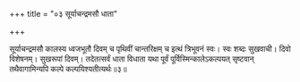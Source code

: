 +++
title = "०३ सूर्याचन्द्रमसौ धाता"

+++

सूर्याचन्द्रमसौ कालस्य ध्वजभूतौ दिवम् च पृथिवीं चान्तरिक्षम् च इत्थं त्रिभूवनं स्वः। स्वः शब्दः सुखवाची। दिवो विशेषनम्। सुखरूपां दिवम्। तदेतत्सर्वं धाता विधाता यथा पूर्वं पूर्विस्मिन्कालेऽकल्पयत् सृष्टवान् तथैवागामिन्यपि कल्पे कल्पयिश्यतीत्यर्थः॥३॥